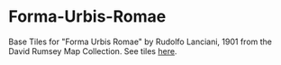 # Forma-Urbis-Romae
Base Tiles for "Forma Urbis Romae" by Rudolfo Lanciani, 1901 from the David Rumsey Map Collection. See tiles [here](https://jebowe3.github.io/Forma-Urbis-Romae/).
